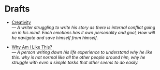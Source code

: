 # Drafts

- [Creativity](creativity/en.md)  
  — *A writer struggling to write his story as there is internal conflict going on in his mind. Each emotions has it own personality and goal, How will he navigate and save himself from himself.*

- [Why Am I Like This?](why-am-i-like-this/en.md)  
  — *A person writing down his life experience to understand why he like this. why is not normal like all the other people around him, why he struggle with even a simple tasks that other seems to do easily.*